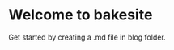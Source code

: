<!-- Getting started with bakesite -->
# Welcome to bakesite

Get started by creating a .md file in blog folder. 
